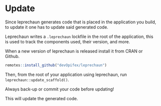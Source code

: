 # Update

Since leprechaun generates code that is placed in the application
you build, to update it one has to update said generated code.

Leprechaun writes a `.leprechaun` lockfile in the root of the
application, this is used to track the components used, their
version, and more.

When a new version of leprechaun is released install it from
CRAN or Github.

```r
remotes::install_github("devOpifex/leprechaun")
```

Then, from the root of your application using leprechaun,
run `leprechaun::update_scaffold()`.

<Note type="danger">
Always back-up or commit your code before updating!
</Note>

This will update the generated code.
